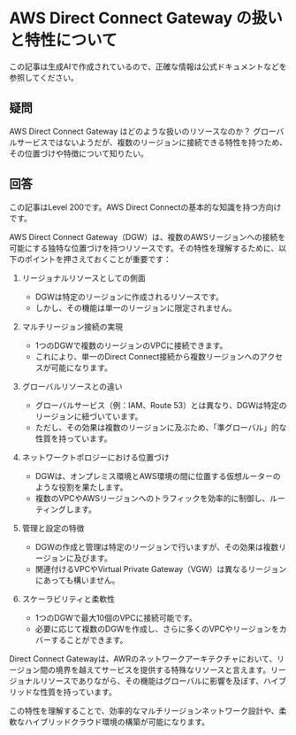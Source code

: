 # AWS Direct Connect Gateway の扱いと特性について

この記事は生成AIで作成されているので、正確な情報は公式ドキュメントなどを参照してください。

## 疑問

AWS Direct Connect Gateway はどのような扱いのリソースなのか？ グローバルサービスではないようだが、複数のリージョンに接続できる特性を持つため、その位置づけや特徴について知りたい。

## 回答

この記事はLevel 200です。AWS Direct Connectの基本的な知識を持つ方向けです。

AWS Direct Connect Gateway（DGW）は、複数のAWSリージョンへの接続を可能にする独特な位置づけを持つリソースです。その特性を理解するために、以下のポイントを押さえておくことが重要です：

1. リージョナルリソースとしての側面
   - DGWは特定のリージョンに作成されるリソースです。
   - しかし、その機能は単一のリージョンに限定されません。

2. マルチリージョン接続の実現
   - 1つのDGWで複数のリージョンのVPCに接続できます。
   - これにより、単一のDirect Connect接続から複数リージョンへのアクセスが可能になります。

3. グローバルリソースとの違い
   - グローバルサービス（例：IAM、Route 53）とは異なり、DGWは特定のリージョンに紐づいています。
   - ただし、その効果は複数のリージョンに及ぶため、「準グローバル」的な性質を持っています。

4. ネットワークトポロジーにおける位置づけ
   - DGWは、オンプレミス環境とAWS環境の間に位置する仮想ルーターのような役割を果たします。
   - 複数のVPCやAWSリージョンへのトラフィックを効率的に制御し、ルーティングします。

5. 管理と設定の特徴
   - DGWの作成と管理は特定のリージョンで行いますが、その効果は複数リージョンに及びます。
   - 関連付けるVPCやVirtual Private Gateway（VGW）は異なるリージョンにあっても構いません。

6. スケーラビリティと柔軟性
   - 1つのDGWで最大10個のVPCに接続可能です。
   - 必要に応じて複数のDGWを作成し、さらに多くのVPCやリージョンをカバーすることができます。

Direct Connect Gatewayは、AWRのネットワークアーキテクチャにおいて、リージョン間の境界を越えてサービスを提供する特殊なリソースと言えます。リージョナルリソースでありながら、その機能はグローバルに影響を及ぼす、ハイブリッドな性質を持っています。

この特性を理解することで、効率的なマルチリージョンネットワーク設計や、柔軟なハイブリッドクラウド環境の構築が可能になります。